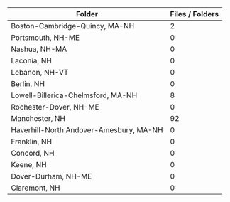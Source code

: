 | Folder                                  |   Files / Folders |
|-----------------------------------------|-------------------|
| Boston-Cambridge-Quincy, MA-NH          |                 2 |
| Portsmouth, NH-ME                       |                 0 |
| Nashua, NH-MA                           |                 0 |
| Laconia, NH                             |                 0 |
| Lebanon, NH-VT                          |                 0 |
| Berlin, NH                              |                 0 |
| Lowell-Billerica-Chelmsford, MA-NH      |                 8 |
| Rochester-Dover, NH-ME                  |                 0 |
| Manchester, NH                          |                92 |
| Haverhill-North Andover-Amesbury, MA-NH |                 0 |
| Franklin, NH                            |                 0 |
| Concord, NH                             |                 0 |
| Keene, NH                               |                 0 |
| Dover-Durham, NH-ME                     |                 0 |
| Claremont, NH                           |                 0 |